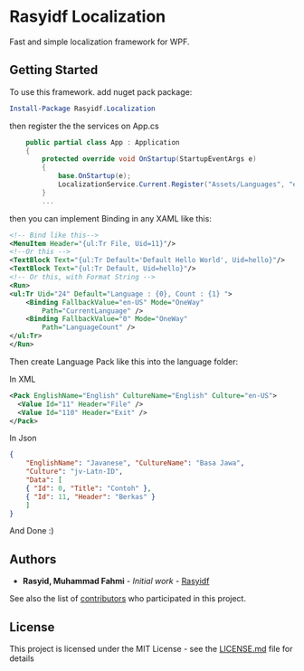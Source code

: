 # Rasyidf Localization

Fast and simple localization framework for WPF.


## Getting Started

To use this framework. add nuget pack package:

```powershell
Install-Package Rasyidf.Localization
```

then register the the services on App.cs

```csharp
    public partial class App : Application
    {
        protected override void OnStartup(StartupEventArgs e)
        {
            base.OnStartup(e);
            LocalizationService.Current.Register("Assets/Languages", "en-US");
        }
        ...
```

then you can implement Binding in any XAML like this:

```xml
<!-- Bind like this-->
<MenuItem Header="{ul:Tr File, Uid=11}"/>
<!--Or this -->
<TextBlock Text="{ul:Tr Default='Default Hello World', Uid=hello}"/>
<TextBlock Text="{ul:Tr Default, Uid=hello}"/>
<!-- Or this, with Format String -->
<Run>
<ul:Tr Uid="24" Default="Language : {0}, Count : {1} ">
    <Binding FallbackValue="en-US" Mode="OneWay"
        Path="CurrentLanguage" />
    <Binding FallbackValue="0" Mode="OneWay"
        Path="LanguageCount" />
</ul:Tr>
</Run>
```

Then create Language Pack like this into the language folder:

In XML
```xml
<Pack EnglishName="English" CultureName="English" Culture="en-US">
  <Value Id="11" Header="File" />
  <Value Id="110" Header="Exit" /> 
</Pack>
```
In Json
```json
{
    "EnglishName": "Javanese", "CultureName": "Basa Jawa",
    "Culture": "jv-Latn-ID",
    "Data": [ 
    { "Id": 0, "Title": "Contoh" }, 
    { "Id": 11, "Header": "Berkas" }
    ]
}
```

And Done :)


## Authors

* **Rasyid, Muhammad Fahmi** - *Initial work* - [Rasyidf](https://github.com/rasyidf)

See also the list of [contributors](https://github.com/rasyidf/UFA.Localization/contributors) who participated in this project.

## License

This project is licensed under the MIT License - see the [LICENSE.md](LICENSE.md) file for details

